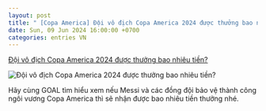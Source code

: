 ```yaml
---
layout: post
title: " [Copa America] Đội vô địch Copa America 2024 được thưởng bao nhiêu tiền?"
date: Sun, 09 Jun 2024 16:00:00 +0700
categories: entries VN
---
```

[Đội vô địch Copa America 2024 được thưởng bao nhiêu tiền?](https://www.goal.com/vn/list/doi-vo-dich-copa-america-2024-duoc-thuong-bao-nhieu-tien/blte7dd5f920f37a6db)

![Đội vô địch Copa America 2024 được thưởng bao nhiêu tiền?](https://assets.goal.com/images/v3/blt1bff5f5829a04f09/Lionel_Messi_Argentina_Copa_America.jpg)

Hãy cùng GOAL tìm hiểu xem nếu Messi và các đồng đội bảo vệ thành công ngôi vương Copa America thì sẽ nhận được bao nhiêu tiền thưởng nhé.

